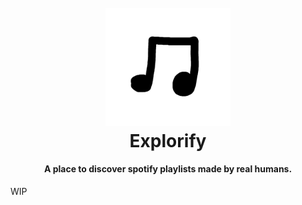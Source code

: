 <h1 align="center">
  <br>
  <a href="http://cade.fyi"> <img src="note.png" alt="Bedbreakr" width="200"></a>
  <br>
  Explorify
  <br>
</h1>

<h4 align="center"> A place to discover spotify playlists made by real humans.</h4>

WIP
